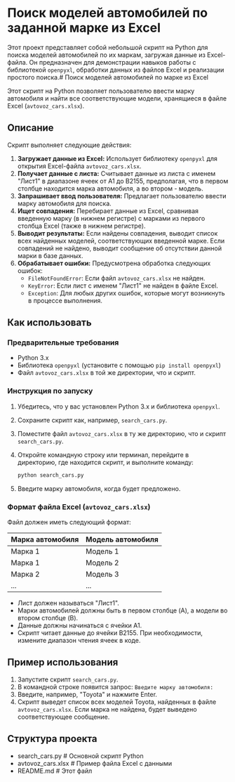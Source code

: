 # Поиск моделей автомобилей по заданной марке из Excel

Этот проект представляет собой небольшой скрипт на Python для поиска моделей автомобилей по их маркам, загружая данные из Excel-файла. Он предназначен для демонстрации навыков работы с библиотекой `openpyxl`, обработки данных из файлов Excel и реализации простого поиска.# Поиск моделей автомобилей по марке из Excel

Этот скрипт на Python позволяет пользователю ввести марку автомобиля и найти все соответствующие модели, хранящиеся в файле Excel (`avtovoz_cars.xlsx`).

## Описание

Скрипт выполняет следующие действия:

1.  **Загружает данные из Excel:** Использует библиотеку `openpyxl` для открытия Excel-файла `avtovoz_cars.xlsx`.
2.  **Получает данные с листа:** Считывает данные из листа с именем "Лист1" в диапазоне ячеек от A1 до B2155, предполагая, что в первом столбце находится марка автомобиля, а во втором - модель.
3.  **Запрашивает ввод пользователя:** Предлагает пользователю ввести марку автомобиля для поиска.
4.  **Ищет совпадения:** Перебирает данные из Excel, сравнивая введенную марку (в нижнем регистре) с марками из первого столбца Excel (также в нижнем регистре).
5.  **Выводит результаты:** Если найдены совпадения, выводит список всех найденных моделей, соответствующих введенной марке. Если совпадений не найдено, выводит сообщение об отсутствии данной марки в базе данных.
6.  **Обрабатывает ошибки:** Предусмотрена обработка следующих ошибок:
    *   `FileNotFoundError`: Если файл `avtovoz_cars.xlsx` не найден.
    *   `KeyError`: Если лист с именем "Лист1" не найден в файле Excel.
    *   `Exception`:  Для любых других ошибок, которые могут возникнуть в процессе выполнения.

## Как использовать

### Предварительные требования

*   Python 3.x
*   Библиотека `openpyxl` (установите с помощью `pip install openpyxl`)
*   Файл `avtovoz_cars.xlsx` в той же директории, что и скрипт.

### Инструкция по запуску

1.  Убедитесь, что у вас установлен Python 3.x и библиотека `openpyxl`.
2.  Сохраните скрипт как, например, `search_cars.py`.
3.  Поместите файл `avtovoz_cars.xlsx` в ту же директорию, что и скрипт `search_cars.py`.
4.  Откройте командную строку или терминал, перейдите в директорию, где находится скрипт, и выполните команду:

    ```bash
    python search_cars.py
    ```

5.  Введите марку автомобиля, когда будет предложено.

### Формат файла Excel (`avtovoz_cars.xlsx`)

Файл должен иметь следующий формат:

| Марка автомобиля | Модель автомобиля |
| --------------- | --------------- |
| Марка 1         | Модель 1        |
| Марка 1         | Модель 2        |
| Марка 2         | Модель 3        |
| ...             | ...             |

*   Лист должен называться "Лист1".
*   Марки автомобилей должны быть в первом столбце (A), а модели во втором столбце (B).
*   Данные должны начинаться с ячейки A1.
*   Скрипт читает данные до ячейки B2155.  При необходимости, измените диапазон чтения ячеек в коде.

## Пример использования

1.  Запустите скрипт `search_cars.py`.
2.  В командной строке появится запрос: `Введите марку автомобиля: `
3.  Введите, например, "Toyota" и нажмите Enter.
4.  Скрипт выведет список всех моделей Toyota, найденных в файле `avtovoz_cars.xlsx`.  Если марка не найдена, будет выведено соответствующее сообщение.

## Структура проекта

* search_cars.py      # Основной скрипт Python
* avtovoz_cars.xlsx   # Пример файла Excel с данными
* README.md           # Этот файл
